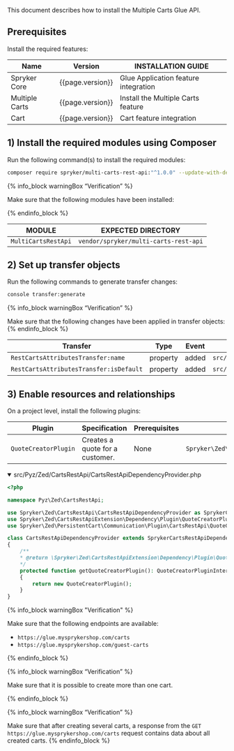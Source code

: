 This document describes how to install the Multiple Carts Glue API.


## Prerequisites

Install the required features:

| Name | Version | INSTALLATION GUIDE |
| --- | --- | --- |
| Spryker Core | {{page.version}} | Glue Application feature integration |
| Multiple Carts | {{page.version}} | Install the Multiple Carts feature |
| Cart | {{page.version}} | Cart feature integration |

## 1) Install the required modules using Composer

Run the following command(s) to install the required modules:

```bash
composer require spryker/multi-carts-rest-api:"^1.0.0" --update-with-dependencies
```

{% info_block warningBox “Verification” %}

Make sure that the following modules have been installed:

{% endinfo_block %}

| MODULE | EXPECTED DIRECTORY |
| --- | --- |
| `MultiCartsRestApi` | `vendor/spryker/multi-carts-rest-api` |

## 2) Set up transfer objects

Run the following commands to generate transfer changes:

```bash
console transfer:generate
```

{% info_block warningBox “Verification” %}

Make sure that the following changes have been applied in transfer objects:
{% endinfo_block %}

| Transfer | Type | Event | Path |
| --- | --- | --- | --- |
| `RestCartsAttributesTransfer:name` | property | added | `src/Generated/Shared/Transfer/RestCartsAttributesTransfer` |
| `RestCartsAttributesTransfer:isDefault` | property | added | `src/Generated/Shared/Transfer/RestCartsAttributesTransfer` |

## 3) Enable resources and relationships

On a project level, install the following plugins:

| Plugin | Specification | Prerequisites | Namespace |
| --- | --- | --- | --- |
| `QuoteCreatorPlugin` | Creates a quote for a customer. | None | `Spryker\Zed\PersistentCart\Communication\Plugin\CartsRestApi` |

<details open>
<summary markdown='span'>src/Pyz/Zed/CartsRestApi/CartsRestApiDependencyProvider.php</summary>

```php
<?php

namespace Pyz\Zed\CartsRestApi;

use Spryker\Zed\CartsRestApi\CartsRestApiDependencyProvider as SprykerCartsRestApiDependencyProvider;
use Spryker\Zed\CartsRestApiExtension\Dependency\Plugin\QuoteCreatorPluginInterface;
use Spryker\Zed\PersistentCart\Communication\Plugin\CartsRestApi\QuoteCreatorPlugin;

class CartsRestApiDependencyProvider extends SprykerCartsRestApiDependencyProvider
{
	/**
	* @return \Spryker\Zed\CartsRestApiExtension\Dependency\Plugin\QuoteCreatorPluginInterface
	*/
	protected function getQuoteCreatorPlugin(): QuoteCreatorPluginInterface
	{
		return new QuoteCreatorPlugin();
	}
}
```

</details>

{% info_block warningBox "Verification" %}

Make sure that the following endpoints are available:
* `https://glue.mysprykershop.com/carts`
* `https://glue.mysprykershop.com/guest-carts`

{% endinfo_block %}

{% info_block warningBox “Verification” %}

Make sure that it is possible to create more than one cart.

{% endinfo_block %}

{% info_block warningBox “Verification” %}

Make sure that after creating several carts, a response from the `GET https://glue.mysprykershop.com/carts` request contains data about all created carts.
{% endinfo_block %}
